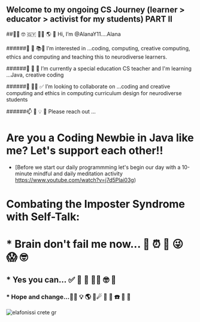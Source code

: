 ## Welcome to my ongoing CS Journey (learner > educator > activist for my students) PART II

##👋🏽 🤓 🇬🇾 💃🏽 🌎 💝 Hi, I’m @AlanaY11....Alana

######👀 🐝 📚🧠 I’m interested in ...coding, computing, creative computing, ethics and computing and teaching this to neurodiverse learners.

######🌱 🌼 🌺 I’m currently a special education CS teacher and I'm learning ...Java, creative coding

######💞️ 👊🏽 ✅ I’m looking to collaborate on ...coding and creative computing and ethics in computing curriculum design for neurodiverse students

######📫 🤩 💡 🦋 Please reach out ...

# Are you a Coding Newbie in Java like me? Let's support each other!! 

* [Before we start our daily programmming let's begin our day with a 10-minute mindful and daily meditation activity https://www.youtube.com/watch?v=j7d5Plai03g)

# Combating the Imposter Syndrome with Self-Talk:
# * Brain don't fail me now... 💖 ⏰ 🌠 😜 😱 🤓
## * Yes you can... ✅ 🤩 🌺 👍🏽 🤓 💎
### * Hope and change...👊🏽 💡 🌎 🎼☄ 🌳 📀 ☎️ 💾 🌻



![elafonissi crete gr](https://user-images.githubusercontent.com/17364335/180581118-1d3970f7-2075-4d90-aef5-8dee0ced4f05.jpeg)


